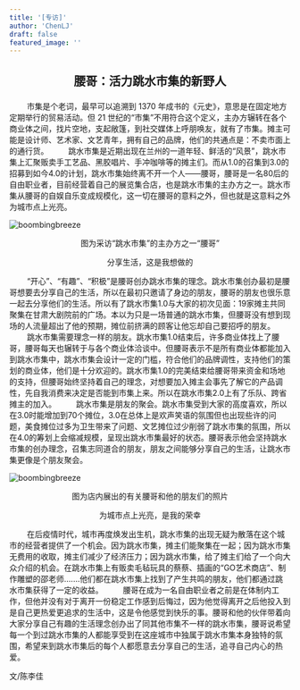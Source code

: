 ```yaml
---
title: '[专访]'
author: 'ChenLJ'
draft: false
featured_image: ''
---
```


## <p style="text-align:center">腰哥：活力跳水市集的新野人</p>

    
&nbsp;&nbsp;&nbsp;&nbsp;&nbsp;&nbsp;&nbsp;&nbsp;市集是个老词，最早可以追溯到 1370 年成书的《元史》，意思是在固定地方定期举行的贸易活动。但 21 世纪的“市集”不用符合这个定义，主办方辗转在各个商业体之间，找片空地，支起敞篷，到社交媒体上呼朋唤友，就有了市集。摊主可能是设计师、艺术家、文艺青年，拥有自己的品牌，他们的共通点是：不卖市面上的通行货。
&nbsp;&nbsp;&nbsp;&nbsp;&nbsp;&nbsp;&nbsp;&nbsp;跳水市集是近期出现在兰州的一道年轻、鲜活的“风景”，跳水市集上汇聚贩卖手工艺品、黑胶唱片、手冲咖啡等的摊主们。而从1.0的召集到3.0的招募到如今4.0的计划，跳水市集始终离不开一个人——腰哥，腰哥是一名80后的自由职业者，目前经营着自己的展览集合店，也是跳水市集的主办方之一。跳水市集从腰哥的自娱自乐变成规模化，这一切在腰哥的意料之外，但也就是这意料之外为城市点上光亮。

![boombingbreeze](/images/IMG_9411.JPG)
<p style="text-align:center">图为采访“跳水市集”的主办方之一“腰哥”</p>

<p style="text-align:center">分享生活，这是我想做的</p>
&nbsp;&nbsp;&nbsp;&nbsp;&nbsp;&nbsp;&nbsp;&nbsp;“开心”、“有趣”、“积极”是腰哥创办跳水市集的理念。跳水市集创办最初是腰哥想要去分享自己的生活，所以在最初只邀请了身边的朋友，腰哥的朋友也很乐意一起去分享他们的生活。所以有了跳水市集1.0与大家的初次见面：19家摊主共同聚集在甘肃大剧院前的广场。本以为只是一场普通的跳水市集，但腰哥没有想到现场的人流量超出了他的预期，摊位前挤满的顾客让他忘却自己要招呼的朋友。
&nbsp;&nbsp;&nbsp;&nbsp;&nbsp;&nbsp;&nbsp;&nbsp;跳水市集需要理念一样的朋友。跳水市集1.0结束后，许多商业体找上了腰哥，腰哥每天也辗转于与各个商业体洽谈中。但腰哥表示不是所有商业体都能加入到跳水市集中，跳水市集会设计一定的门槛，符合他们的品牌调性，支持他们的策划的商业体，他们是十分欢迎的。跳水市集1.0的完美结束给腰哥带来资金和场地的支持，但腰哥始终坚持着自己的理念，对想要加入摊主会事先了解它的产品调性，先自我消费来决定是否能到市集上来。所以在跳水市集2.0上有了乐队、跨省摊主的加入。
&nbsp;&nbsp;&nbsp;&nbsp;&nbsp;&nbsp;&nbsp;&nbsp;跳水市集是朋友的聚会。跳水市集受到大家的高度喜欢，所以在3.0时能增加到70个摊位，3.0在总体上是欢声笑语的氛围但也出现些许的问题，美食摊位过多为卫生带来了问题、文艺摊位过少削弱了跳水市集的氛围，所以在4.0的筹划上会缩减规模，呈现出跳水市集最好的状态。腰哥表示他会坚持跳水市集的创办理念，召集志同道合的朋友，朋友之间能够分享自己的生活，让跳水市集更像是个朋友聚会。

![boombingbreeze](/images/bombing.JPG)
<p style="text-align:center">图为店内展出的有关腰哥和他的朋友们的照片</p>

<p style="text-align:center">为城市点上光亮，是我的荣幸</p>
&nbsp;&nbsp;&nbsp;&nbsp;&nbsp;&nbsp;&nbsp;&nbsp;在后疫情时代，城市再度焕发出生机，跳水市集的出现无疑为散落在这个城市的经营者提供了一个机会。因为跳水市集，摊主们能聚集在一起；因为跳水市集无费用的收取，摊主们减少了经济压力；因为跳水市集，给了摊主们给了一个向大众介绍的机会。在跳水市集上有贩卖毛毡玩具的蔡蔡、插画的“GO艺术商店”、制作雕塑的邵老师.......他们都在跳水市集上找到了产生共鸣的朋友，他们都通过跳水市集获得了一定的收益。
&nbsp;&nbsp;&nbsp;&nbsp;&nbsp;&nbsp;&nbsp;&nbsp;腰哥在成为一名自由职业者之前是在体制内工作，但他并没有对于离开一份稳定工作感到后悔过，因为他觉得离开之后他投入到是自己更热爱更追求的生活中，这是令他感觉到快乐的事。腰哥和他的伙伴带着向大家分享自己有趣的生活理念创办出了同其他市集不一样的跳水市集，腰哥说希望每一个到过跳水市集的人都能享受到在这座城市中独属于跳水市集本身独特的氛围，希望来到跳水市集后的每个人都愿意去分享自己的生活，追寻自己内心的热爱。

文/陈李佳





